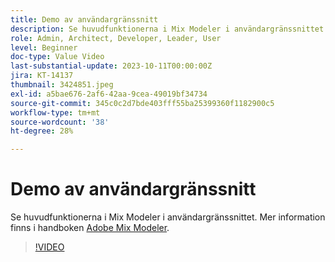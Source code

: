 ```yaml
---
title: Demo av användargränssnitt
description: Se huvudfunktionerna i Mix Modeler i användargränssnittet.
role: Admin, Architect, Developer, Leader, User
level: Beginner
doc-type: Value Video
last-substantial-update: 2023-10-11T00:00:00Z
jira: KT-14137
thumbnail: 3424851.jpeg
exl-id: a5bae676-2af6-42aa-9cea-49019bf34734
source-git-commit: 345c0c2d7bde403fff55ba25399360f1182900c5
workflow-type: tm+mt
source-wordcount: '38'
ht-degree: 28%

---
```


# Demo av användargränssnitt

Se huvudfunktionerna i Mix Modeler i användargränssnittet. Mer information finns i handboken [Adobe Mix Modeler](https://experienceleague.adobe.com/en/docs/mix-modeler/using/get-started/workflow).

>[!VIDEO](https://video.tv.adobe.com/v/3424851?learn=on&enablevpops)
